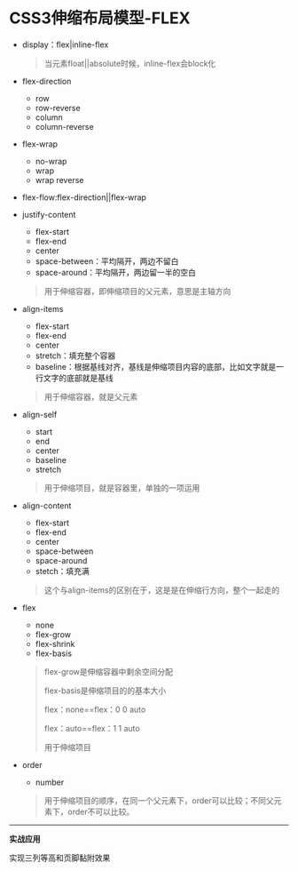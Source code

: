 # CSS3伸缩布局模型-FLEX

- display：flex|inline-flex

  > 当元素float||absolute时候，inline-flex会block化

- flex-direction

  - row
  - row-reverse
  - column
  - column-reverse

- flex-wrap

  - no-wrap
  - wrap
  - wrap reverse

- flex-flow:flex-direction||flex-wrap

- justify-content

  - flex-start
  - flex-end
  - center
  - space-between：平均隔开，两边不留白
  - space-around：平均隔开，两边留一半的空白

  > 用于伸缩容器，即伸缩项目的父元素，意思是主轴方向

- align-items

  - flex-start
  - flex-end
  - center
  - stretch：填充整个容器
  - baseline：根据基线对齐，基线是伸缩项目内容的底部，比如文字就是一行文字的底部就是基线

  > 用于伸缩容器，就是父元素

- align-self

  - start
  - end
  - center
  - baseline
  - stretch

  > 用于伸缩项目，就是容器里，单独的一项运用

- align-content

  - flex-start
  - flex-end
  - center
  - space-between
  - space-around
  - stetch：填充满

  > 这个与align-items的区别在于，这是是在伸缩行方向，整个一起走的

- flex

  - none
  - flex-grow
  - flex-shrink
  - flex-basis

  > flex-grow是伸缩容器中剩余空间分配
  >
  > flex-basis是伸缩项目的的基本大小
  >
  > flex：none==flex：0 0 auto
  >
  > flex：auto==flex：1 1 auto
  >
  > 用于伸缩项目

- order

  - number

  > 用于伸缩项目的顺序，在同一个父元素下，order可以比较；不同父元素下，order不可以比较。

---

**实战应用**

实现三列等高和页脚黏附效果

